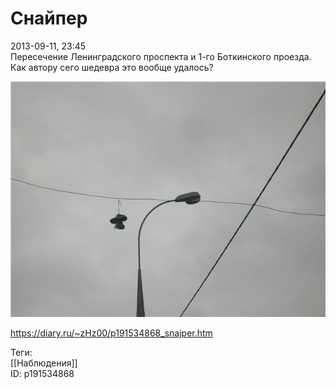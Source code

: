 Снайпер
========

   
 2013-09-11, 23:45   
  Пересечение Ленинградского проспекта и 1-го Боткинского проезда. Как автору сего шедевра это вообще удалось?   
   
   [![](pics/88c1dcde5700t.jpg)](http://s018.radikal.ru/i515/1309/dc/88c1dcde5700.jpg)     
    
 <https://diary.ru/~zHz00/p191534868_snajper.htm>   
   
 Теги:   
 [[Наблюдения]]   
 ID: p191534868